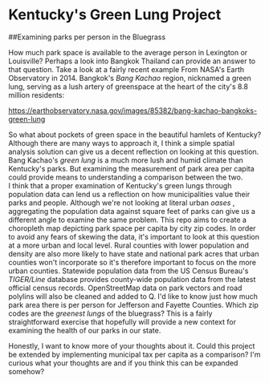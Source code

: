 # Kentucky's Green Lung Project

##Examining parks per person in the Bluegrass

How much park space is available to the average person in Lexington or Louisville? Perhaps a look into Bangkok Thailand can provide an answer to that question. Take a look at a fairly recent example From NASA's Earth Observatory in 2014. Bangkok's <i> Bang Kachao </i> region, nicknamed a green lung, serving as a lush artery of greenspace at the heart of the city's 8.8 million residents: 
  
  https://earthobservatory.nasa.gov/images/85382/bang-kachao-bangkoks-green-lung 
  
 So what about pockets of green space in the beautiful hamlets of Kentucky? Although there are many ways to approach it, I think a simple spatial analysis solution can give us a decent reflection on looking at this question. Bang Kachao's <i>green lung</i> is a much more lush and humid climate than Kentucky's parks. But examining the measurement of park area per capita could provide means to understanding a comparison between the two.   
  I think that a proper examination of Kentucky's green lungs through population data can lend us a reflection on how municipalities value their parks and people. Although we're not looking at literal urban <i> oases </i>, aggregating the population data against square feet of parks can give us a different angle to examine the same problem. This repo aims to create a choropleth map depicting park space per capita by city zip codes. In order to avoid any fears of skewing the data, it's important to look at this question at a more urban and local level. Rural counties with lower population and density are also more likely to have  state and national park acres that urban counties won't incorporate so it's therefore important to focus on the more urban counties. Statewide population data from the US Census Bureau's <i>TIGER/Line</i> database provides county-wide population data from the latest official census records. OpenStreetMap data on park vectors and road polylins will also be cleaned and added to Q. I'd like to know just how much park area there is per person for Jefferson and Fayette Counties. Which zip codes are the <i> greenest lungs</i> of the bluegrass? This is a fairly straightforward exercise that hopefully will provide a new context for examining the health of our parks in our state. 
  
Honestly, I want to know more of your thoughts about it. Could this project be extended by implementing municipal tax per capita as a comparison? I'm curious what your thoughts are and if you think this can be expanded somehow? 
  

